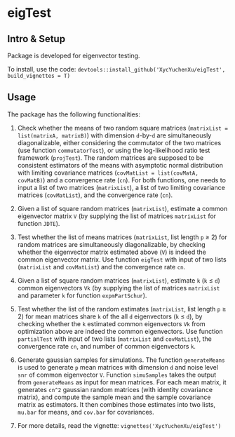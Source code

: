 # eigTest

## Intro & Setup
Package is developed for eigenvector testing.

To install, use the code:
`devtools::install_github('XycYuchenXu/eigTest', build_vignettes = T)`

## Usage
The package has the following functionalities:

1. Check whether the means of two random square matrices (`matrixList = list(matrixA, matrixB)`) with dimension `d`-by-`d` are simultaneously diagonalizable, either considering the commutator of the two matrices (use function `commutatorTest`), or using the log-likelihood ratio test framework (`projTest`). The random matrices are supposed to be consistent estimators of the means with asymptotic normal distribution with limiting covariance matrices (`covMatList = list(covMatA, covMatB)`) and a convergence rate (`cn`). For both functions, one needs to input a list of two matrices (`matrixList`), a list of two limiting covariance matrices (`covMatList`), and the convergence rate (`cn`).

2. Given a list of square random matrices (`matrixList`), estimate a common eigenvector matrix `V` (by supplying the list of matrices `matrixList` for function `JDTE`).

3. Test whether the list of means matrices (`matrixList`, list length `p` ≥ 2) for random matrices are simultaneously diagonalizable, by checking whether the eigenvector matrix estimated above (`V`) is indeed the common eigenvector matrix. Use function `eigTest` with input of two lists (`matrixList` and `covMatList`) and the convergence rate `cn`.

4. Given a list of square random matrices (`matrixList`), estimate `k` (`k` ≤ `d`) common eigenvectors `Vk` (by supplying the list of matrices `matrixList` and parameter `k` for function `expmPartSchur`).

5. Test whether the list of the random estimates (`matrixList`, list length `p` ≥ 2) for mean matrices share `k` of the all `d` eigenvectors (`k` ≤ `d`), by checking whether the `k` estimated common eigenvectors `Vk` from optimization above are indeed the common eigenvectors. Use function `partialTest` with input of two lists (`matrixList` and `covMatList`), the convergence rate `cn`, and number of common eigenvectors `k`.

6. Generate gaussian samples for simulations. The function `generateMeans` is used to generate `p` mean matrices with dimension `d` and noise level `snr` of common eigenvector `V`. Function `simuSamples` takes the output from `generateMeans` as input for mean matrices. For each mean matrix, it generates `cn^2` gaussian random matrices (with identity covariance matrix), and compute the sample mean and the sample covariance matrix as estimators. It then combines those estimates into two lists, `mu.bar` for means, and `cov.bar` for covariances.

7. For more details, read the vignette: `vignettes('XycYuchenXu/eigTest')`
